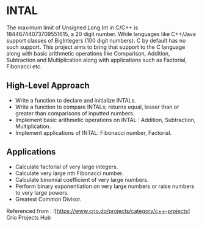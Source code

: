 # INTAL
The maximum limit of Unsigned Long Int in C/C++ is 18446744073709551615, a 20 digit number. While languages like C++/Java support classes of BigIntegers (100 digit numbers). C by default has no such support. This project aims to bring that support to the C language along with basic arithmetic operations like Comparison, Addition, Subtraction and Multiplication along with applications such as Factorial, Fibonacci etc.  

## High-Level Approach
- Write a function to declare and initialize INTALs.    
- Write a function to compare INTALs; returns equal, lesser than or greater than comparisons of inputted numbers.  
- Implement basic arithmetic operations on INTAL : Addition, Subtraction, Multiplication.  
- Implement applications of INTAL: Fibonacci number, Factorial.  

## Applications  
- Calculate factorial of very large integers.  
- Calculate very large nth Fibonacci number.  
- Calculate binomial coefficient of very large numbers.  
- Perform binary exponentiation on very large numbers or raise numbers to very large powers.   
- Greatest Common Divisor.  


Referenced from : ![https://www.crio.do/projects/category/c++-projects] Crio Projects Hub
